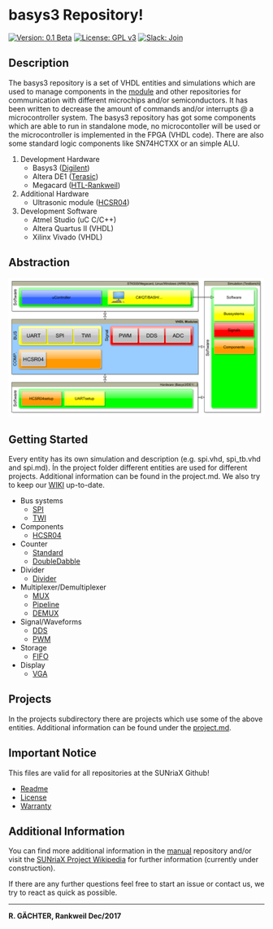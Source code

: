 ﻿# basys3 Repository!

[![Version: 0.1 Beta](https://img.shields.io/badge/Version-0.1%20Beta-red.svg)](https://github.com/sunriax) [![License: GPL v3](https://img.shields.io/badge/License-GPL%20v3-blue.svg)](https://www.gnu.org/licenses/gpl-3.0) [![Slack: Join](https://img.shields.io/badge/Slack-Join-blue.svg)](https://join.slack.com/t/sunriax-technology/shared_invite/enQtMjg3OTE2MjIyMTE2LTU1MmEwNmY5Y2Y3MTNjNzFhYzE5NTFkYWY4NzE0YmQzNzA5NjBkMWQ3ODkyNDI1NjJmMGIwYzMwOGI5ZjA2MDg)

## Description

The basys3 repository is a set of VHDL entities and simulations which are used to manage components in the [module](https://github.com/sunriax/module) and other repositories for communication with different microchips and/or semiconductors. It has been written to decrease the amount of commands and/or interrupts @ a microcontroller system. The basys3 repository has got some components which are able to run in standalone mode, no microcontoller will be used or the microcontroller is implemented in the FPGA (VHDL code). There are also some standard logic components like SN74HCTXX or an simple ALU.

1. Development Hardware
   * Basys3 ([Digilent](https://reference.digilentinc.com/reference/programmable-logic/basys-3/start))
   * Altera DE1 ([Terasic](http://www.terasic.com.tw/cgi-bin/page/archive.pl?Language=English&CategoryNo=53&No=83))
   * Megacard ([HTL-Rankweil](http://www.htl-rankweil.at/))
1. Additional Hardware
   * Ultrasonic module ([HCSR04](https://cdn.sparkfun.com/datasheets/Sensors/Proximity/HCSR04.pdf))
1. Development Software
   * Atmel Studio (uC C/C++)
   * Altera Quartus II (VHDL)
   * Xilinx Vivado (VHDL)

## Abstraction

![Graphical Description](https://raw.githubusercontent.com/sunriax/manual/master/docs/image/basys3_abstraction.png "Graphical Description")

## Getting Started

Every entity has its own simulation and description (e.g. spi.vhd, spi_tb.vhd and spi.md). Ín the project folder different entities are used for different projects. Additional information can be found in the project.md. We also try to keep our [WIKI](https://wiki.sunriax.at) up-to-date.

* Bus systems
  * [SPI](./modules/bus/spi.md)
  * [TWI](./modules/bus/twi.md)
* Components
  * [HCSR04](./modules/component/hcsr04.md)
* Counter
  * [Standard](./modules/component/standard.md)
  * [DoubleDabble](./modules/component/dd.md)
* Divider
  * [Divider](./modules/divider/divider.md)
* Multiplexer/Demultiplexer
  * [MUX](./modules/demux/mux.md)
  * [Pipeline](./modules/demux/pipeline.md)
  * [DEMUX](./modules/demux/demux.md)
* Signal/Waveforms
  * [DDS](./modules/signal/dds.md)
  * [PWM](./modules/signal/pwm.md)
* Storage
  * [FIFO](./modules/storage/fifo.md)
* Display
  * [VGA](./modules/display/vga.md)

## Projects

In the projects subdirectory there are projects which use some of the above entities. Additional information can be found under the [project.md](./project/project.md).

## Important Notice

This files are valid for all repositories at the SUNriaX Github!
* [Readme](https://github.com/sunriax/manual/blob/master/README.md)
* [License](https://github.com/sunriax/manual/blob/master/LICENSE.md)
* [Warranty](https://github.com/sunriax/manual/blob/master/WARRANTY.md)

## Additional Information

You can find more additional information in the [manual](https://github.com/sunriax/manual/tree/master/docs) repository and/or visit the [SUNriaX Project Wikipedia](https://wiki.sunriax.at/) for further information (currently under construction).

If there are any further questions feel free to start an issue or contact us, we try to react as quick as possible.

---
**R. GÄCHTER, Rankweil Dec/2017**